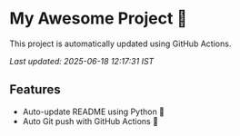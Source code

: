 # My Awesome Project 🚀

This project is automatically updated using GitHub Actions.

_Last updated: 2025-06-18 12:17:31 IST_

## Features
- Auto-update README using Python 🐍
- Auto Git push with GitHub Actions 🤖
